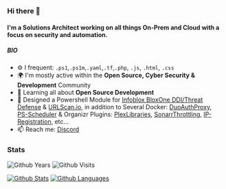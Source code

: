 ### Hi there 👋

#### I'm a Solutions Architect working on all things On-Prem and Cloud with a focus on security and automation.

##### BIO

- ⚙️ I frequent: `.ps1`,`.ps1m`,`.yaml`,`.tf`,`.php`, `.js`, `.html`, `.css`
- 🌍 I'm mostly active within the **Open Source, Cyber Security & Development** Community
- 🌱 Learning all about **Open Source Development**
- 💅 Designed a Powershell Module for [Infoblox BloxOne DDI/Threat Defense](https://github.com/TehMuffinMoo/ibPS) & [URLScan.io](https://github.com/TehMuffinMoo/URLScan.io), in addition to Several Docker: [DuoAuthProxy](https://github.com/TehMuffinMoo/duoauthproxy), [PS-Scheduler](https://github.com/TehMuffinMoo/ps-scheduler) & Organizr Plugins: [PlexLibraries](https://github.com/Organizr/Organizr-Plugins/tree/main/plexLibraries), [SonarrThrottling](https://github.com/TehMuffinMoo/Organizr-Plugins), [IP-Registration](https://github.com/TehMuffinMoo/Organizr-Plugins), etc…
- 📫 Reach me: [Discord](https://discordapp.com/users/293873371379400705)

### Stats
![Github Years][gh-years-badge] ![Github Visits][gh-visits-badge]

[![Github Stats][gh-stats-section]][profile] [![Github Languages][gh-languages-section]][profile]

[gh-years-badge]: https://badges.pufler.dev/years/TehMuffinMoo?style=for-the-badge&label=Github%20Years&color=white
[gh-visits-badge]: https://badges.pufler.dev/visits/TehMuffinMoo/TehMuffinMoo?style=for-the-badge&color=white
[gh-stats-section]: https://github-readme-stats.vercel.app/api?username=TehMuffinMoo&count_private=true&show_icons=true&theme=dracula&hide_title=true&include_all_commits=true
[gh-languages-section]: https://github-readme-stats.vercel.app/api/top-langs/?username=TehMuffinMoo&layout=compact&hide=smarty,dockerfile&theme=dracula&hide_title=true&card_width=230
[profile]: https://github.com/TehMuffinMoo
